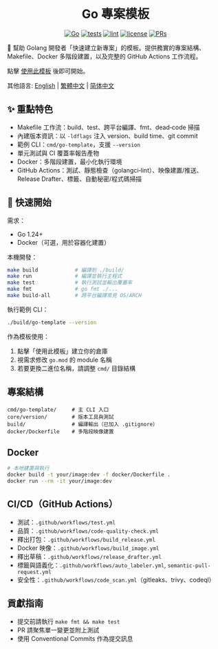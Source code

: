 <center>

# Go 專案模板

[![Go](https://img.shields.io/badge/Go-1.24+-00ADD8?logo=go&logoColor=white)](https://go.dev/dl/)
[![tests](https://github.com/Mai0313/go_template/actions/workflows/test.yml/badge.svg)](.github/workflows/test.yml)
[![lint](https://github.com/Mai0313/go_template/actions/workflows/code-quality-check.yml/badge.svg)](.github/workflows/code-quality-check.yml)
[![license](https://img.shields.io/badge/License-MIT-green.svg?labelColor=gray)](LICENSE)
[![PRs](https://img.shields.io/badge/PRs-welcome-brightgreen.svg)](../../pulls)

</center>

🚀 幫助 Golang 開發者「快速建立新專案」的模板。提供務實的專案結構、Makefile、Docker 多階段建置，以及完整的 GitHub Actions 工作流程。

點擊 [使用此模板](../../generate) 後即可開始。

其他語言: [English](README.md) | [繁體中文](README.zh-TW.md) | [简体中文](README.zh-CN.md)

## ✨ 重點特色

- Makefile 工作流：build、test、跨平台編譯、fmt、dead‑code 掃描
- 內建版本資訊：以 `-ldflags` 注入 version、build time、git commit
- 範例 CLI：`cmd/go-template`，支援 `--version`
- 單元測試與 CI 覆蓋率報告產物
- Docker：多階段建置，最小化執行環境
- GitHub Actions：測試、靜態檢查（golangci‑lint）、映像建置/推送、Release Drafter、標籤、自動秘密/程式碼掃描

## 🚀 快速開始

需求：

- Go 1.24+
- Docker（可選，用於容器化建置）

本機開發：

```bash
make build            # 編譯到 ./build/
make run              # 編譯並執行主程式
make test             # 執行測試並輸出覆蓋率
make fmt              # go fmt ./...
make build-all        # 跨平台編譯常見 OS/ARCH
```

執行範例 CLI：

```bash
./build/go-template --version
```

作為模板使用：

1. 點擊「使用此模板」建立你的倉庫
2. 視需求修改 `go.mod` 的 module 名稱
3. 若要更換二進位名稱，請調整 `cmd/` 目錄結構

## 專案結構

```text
cmd/go-template/     # 主 CLI 入口
core/version/        # 版本工具與測試
build/               # 編譯輸出（已加入 .gitignore）
docker/Dockerfile    # 多階段映像建置
```

## Docker

```bash
# 本地建置與執行
docker build -t your/image:dev -f docker/Dockerfile .
docker run --rm -it your/image:dev
```

## CI/CD（GitHub Actions）

- 測試：`.github/workflows/test.yml`
- 品質：`.github/workflows/code-quality-check.yml`
- 釋出打包：`.github/workflows/build_release.yml`
- Docker 映像：`.github/workflows/build_image.yml`
- 釋出草稿：`.github/workflows/release_drafter.yml`
- 標籤與語義化：`.github/workflows/auto_labeler.yml`, `semantic-pull-request.yml`
- 安全性：`.github/workflows/code_scan.yml`（gitleaks、trivy、codeql）

## 貢獻指南

- 提交前請執行 `make fmt && make test`
- PR 請聚焦單一變更並附上測試
- 使用 Conventional Commits 作為提交訊息
